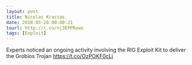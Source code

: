 ```yaml
---
layout: post
title: Nicolas Krassas
date: 2018-05-28 00:00:21
tourl: http://t.co/nj3EPPRowo
tags: [Exploit]
---
```

Experts noticed an ongoing activity involving the RIG Exploit Kit to deliver the Grobios Trojan https://t.co/OzPOKF0cLj
